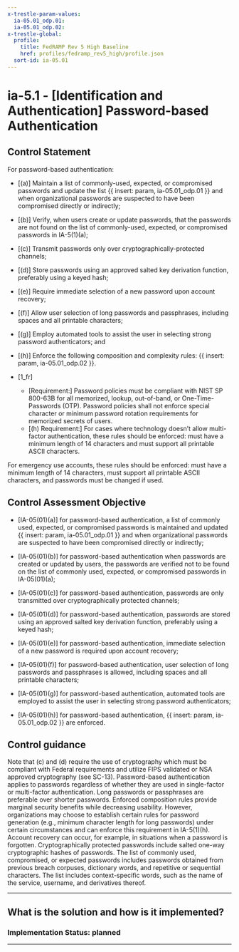 ```yaml
---
x-trestle-param-values:
  ia-05.01_odp.01:
  ia-05.01_odp.02:
x-trestle-global:
  profile:
    title: FedRAMP Rev 5 High Baseline
    href: profiles/fedramp_rev5_high/profile.json
  sort-id: ia-05.01
---
```


# ia-5.1 - \[Identification and Authentication\] Password-based Authentication

## Control Statement

For password-based authentication:

- \[(a)\] Maintain a list of commonly-used, expected, or compromised passwords and update the list {{ insert: param, ia-05.01_odp.01 }} and when organizational passwords are suspected to have been compromised directly or indirectly;

- \[(b)\] Verify, when users create or update passwords, that the passwords are not found on the list of commonly-used, expected, or compromised passwords in IA-5(1)(a);

- \[(c)\] Transmit passwords only over cryptographically-protected channels;

- \[(d)\] Store passwords using an approved salted key derivation function, preferably using a keyed hash;

- \[(e)\] Require immediate selection of a new password upon account recovery;

- \[(f)\] Allow user selection of long passwords and passphrases, including spaces and all printable characters;

- \[(g)\] Employ automated tools to assist the user in selecting strong password authenticators; and

- \[(h)\] Enforce the following composition and complexity rules: {{ insert: param, ia-05.01_odp.02 }}.

- \[1_fr\]

  - \[Requirement:\] Password policies must be compliant with NIST SP 800-63B for all memorized, lookup, out-of-band, or One-Time-Passwords (OTP). Password policies shall not enforce special character or minimum password rotation requirements for memorized secrets of users.
  - \[(h) Requirement:\] For cases where technology doesn’t allow multi-factor authentication, these rules should be enforced: must have a minimum length of 14 characters and must support all printable ASCII characters.

For emergency use accounts, these rules should be enforced: must have a minimum length of 14 characters, must support all printable ASCII characters, and passwords must be changed if used.

## Control Assessment Objective

- \[IA-05(01)(a)\] for password-based authentication, a list of commonly used, expected, or compromised passwords is maintained and updated {{ insert: param, ia-05.01_odp.01 }} and when organizational passwords are suspected to have been compromised directly or indirectly;

- \[IA-05(01)(b)\] for password-based authentication when passwords are created or updated by users, the passwords are verified not to be found on the list of commonly used, expected, or compromised passwords in IA-05(01)(a);

- \[IA-05(01)(c)\] for password-based authentication, passwords are only transmitted over cryptographically protected channels;

- \[IA-05(01)(d)\] for password-based authentication, passwords are stored using an approved salted key derivation function, preferably using a keyed hash;

- \[IA-05(01)(e)\] for password-based authentication, immediate selection of a new password is required upon account recovery;

- \[IA-05(01)(f)\] for password-based authentication, user selection of long passwords and passphrases is allowed, including spaces and all printable characters;

- \[IA-05(01)(g)\] for password-based authentication, automated tools are employed to assist the user in selecting strong password authenticators;

- \[IA-05(01)(h)\] for password-based authentication, {{ insert: param, ia-05.01_odp.02 }} are enforced.

## Control guidance

Note that (c) and (d) require the use of cryptography which must be compliant with Federal requirements and utilize FIPS validated or NSA approved cryptography (see SC-13).
Password-based authentication applies to passwords regardless of whether they are used in single-factor or multi-factor authentication. Long passwords or passphrases are preferable over shorter passwords. Enforced composition rules provide marginal security benefits while decreasing usability. However, organizations may choose to establish certain rules for password generation (e.g., minimum character length for long passwords) under certain circumstances and can enforce this requirement in IA-5(1)(h). Account recovery can occur, for example, in situations when a password is forgotten. Cryptographically protected passwords include salted one-way cryptographic hashes of passwords. The list of commonly used, compromised, or expected passwords includes passwords obtained from previous breach corpuses, dictionary words, and repetitive or sequential characters. The list includes context-specific words, such as the name of the service, username, and derivatives thereof.

______________________________________________________________________

## What is the solution and how is it implemented?

<!-- For implementation status enter one of: implemented, partial, planned, alternative, not-applicable -->

<!-- Note that the list of rules under ### Rules: is read-only and changes will not be captured after assembly to JSON -->

<!-- Add control implementation description here for control: ia-5.1 -->

### Implementation Status: planned

______________________________________________________________________
